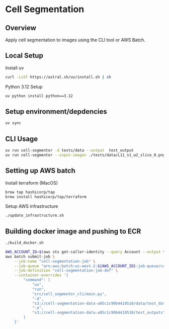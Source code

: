 # Cell Segmentation

## Overview

Apply cell segmentation to images using the CLI tool or AWS Batch.

## Local Setup 

Install uv

```bash
curl -LsSf https://astral.sh/uv/install.sh | sh
```

Python 3.12 Setup

```bash
uv python install python==3.12
```

## Setup environment/depdencies

```bash
uv sync
```

## CLI Usage

```bash
uv run cell-segmentor -d tests/data --output  test_output
uv run cell-segmentor --input-images ./tests/data/L11_s1_w2_slice_0.png --output test_output
```

## Setting up AWS batch 

Install terraform (MacOS)

```bash
brew tap hashicorp/tap
brew install hashicorp/tap/terraform
```

Setup AWS infrastructure
```bash
./update_infrastructure.sh
```
## Building docker image and pushing to ECR
```bash
./build_docker.sh
```

```bash
AWS_ACCOUNT_ID=$(aws sts get-caller-identity --query Account --output text)
aws batch submit-job \
    --job-name "cell-segmentation-job" \
    --job-queue "arn:aws:batch:us-west-2:${AWS_ACCOUNT_ID}:job-queue/cell-segmentation-job-queue" \
    --job-definition "cell-segmentation-job-def" \
    --container-overrides '{
        "command": [
            "uv",
            "run",
            "src/cell_segmentor_cli/main.py",
            "-d",
            "s3://cell-segmentation-data-a05c1c99b4410510/data/test_data",
            "-o",
            "s3://cell-segmentation-data-a05c1c99b4410510/test_outputs"
        ]
    }'
```